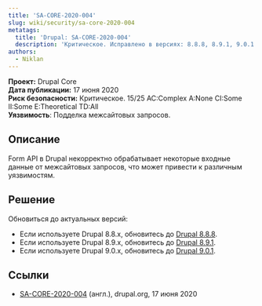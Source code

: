 ```yaml
---
title: 'SA-CORE-2020-004'
slug: wiki/security/sa-core-2020-004
metatags:
  title: 'Drupal: SA-CORE-2020-004'
  description: 'Критическое. Исправлено в версиях: 8.8.8, 8.9.1, 9.0.1.'
authors:
  - Niklan
---
```


**Проект:** Drupal Core\
**Дата публикации:** 17 июня 2020\
**Риск безопасности:** Критическое. 15/25 AC:Complex A:None CI:Some II:Some E:Theoretical TD:All\
**Уязвимость**: Подделка межсайтовых запросов.

## Описание

Form API в Drupal некорректно обрабатывает некоторые входные данные от межсайтовых запросов, что может привести к различным уязвимостям.

## Решение

Обновиться до актуальных версий:

- Если используете Drupal 8.8.x, обновитесь до [Drupal 8.8.8](../../../releases/8/8.8.x/8.8.8/index.md).
- Если используете Drupal 8.9.x, обновитесь до [Drupal 8.9.1](../../../releases/8/8.9.x/8.9.1/index.md).
- Если используете Drupal 9.0.x, обновитесь до [Drupal 9.0.1](../../../releases/9/9.0.x/9.0.1/index.md).

## Ссылки

- [SA-CORE-2020-004](https://www.drupal.org/sa-core-2020-004) (англ.), drupal.org, 17 июня 2020